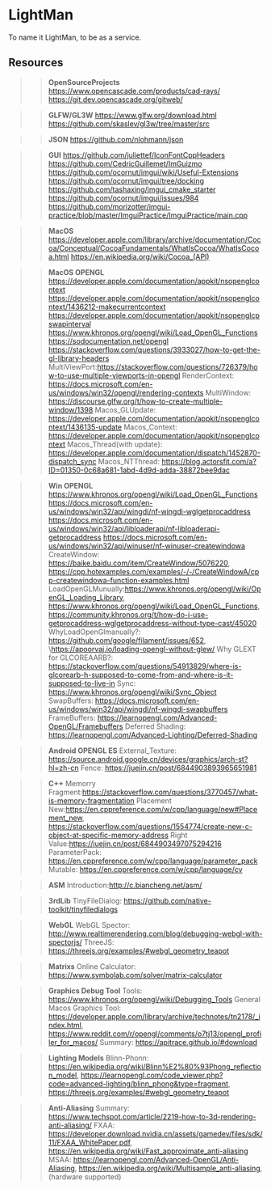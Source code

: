 # LightMan

To name it LightMan, to be as a service.

## Resources

>>**OpenSourceProjects**
https://www.opencascade.com/products/cad-rays/
https://git.dev.opencascade.org/gitweb/

>>**GLFW/GL3W**
https://www.glfw.org/download.html
https://github.com/skaslev/gl3w/tree/master/src

>>**JSON**
https://github.com/nlohmann/json

>>**GUI**
https://github.com/juliettef/IconFontCppHeaders
https://github.com/CedricGuillemet/ImGuizmo
https://github.com/ocornut/imgui/wiki/Useful-Extensions
https://github.com/ocornut/imgui/tree/docking
https://github.com/tashaxing/imgui_cmake_starter
https://github.com/ocornut/imgui/issues/984
https://github.com/morizotter/imgui-practice/blob/master/ImguiPractice/ImguiPractice/main.cpp

>>**MacOS**
https://developer.apple.com/library/archive/documentation/Cocoa/Conceptual/CocoaFundamentals/WhatIsCocoa/WhatIsCocoa.html
https://en.wikipedia.org/wiki/Cocoa_(API)

>>**MacOS OPENGL**
https://developer.apple.com/documentation/appkit/nsopenglcontext
https://developer.apple.com/documentation/appkit/nsopenglcontext/1436212-makecurrentcontext
https://developer.apple.com/documentation/appkit/nsopenglcpswapinterval
https://www.khronos.org/opengl/wiki/Load_OpenGL_Functions
https://sodocumentation.net/opengl
https://stackoverflow.com/questions/3933027/how-to-get-the-gl-library-headers
MultiViewPort:https://stackoverflow.com/questions/726379/how-to-use-multiple-viewports-in-opengl
RenderContext: https://docs.microsoft.com/en-us/windows/win32/opengl/rendering-contexts
MultiWindow: https://discourse.glfw.org/t/how-to-create-multiple-window/1398
Macos_GLUpdate: https://developer.apple.com/documentation/appkit/nsopenglcontext/1436135-update
Macos_Context: https://developer.apple.com/documentation/appkit/nsopenglcontext
Macos_Thread(with update): https://developer.apple.com/documentation/dispatch/1452870-dispatch_sync
Macos_NTThread: https://blog.actorsfit.com/a?ID=01350-0c68a681-1abd-4d9d-adda-38872bee9dac


>>**Win OPENGL**
https://www.khronos.org/opengl/wiki/Load_OpenGL_Functions
https://docs.microsoft.com/en-us/windows/win32/api/wingdi/nf-wingdi-wglgetprocaddress
https://docs.microsoft.com/en-us/windows/win32/api/libloaderapi/nf-libloaderapi-getprocaddress
https://docs.microsoft.com/en-us/windows/win32/api/winuser/nf-winuser-createwindowa
CreateWindow: https://baike.baidu.com/item/CreateWindow/5076220, https://cpp.hotexamples.com/examples/-/-/CreateWindowA/cpp-createwindowa-function-examples.html
LoadOpenGLMunually:https://www.khronos.org/opengl/wiki/OpenGL_Loading_Library, https://www.khronos.org/opengl/wiki/Load_OpenGL_Functions, https://community.khronos.org/t/how-do-i-use-getprocaddress-wglgetprocaddress-without-type-cast/45020
WhyLoadOpenGlmanually?: https://github.com/google/filament/issues/652, \https://apoorvaj.io/loading-opengl-without-glew/
Why GLEXT for GLCOREAARB?: https://stackoverflow.com/questions/54913829/where-is-glcorearb-h-supposed-to-come-from-and-where-is-it-supposed-to-live-in
Sync: https://www.khronos.org/opengl/wiki/Sync_Object
SwapBuffers: https://docs.microsoft.com/en-us/windows/win32/api/wingdi/nf-wingdi-swapbuffers
FrameBuffers: https://learnopengl.com/Advanced-OpenGL/Framebuffers
Deferred Shading: https://learnopengl.com/Advanced-Lighting/Deferred-Shading

>>**Android OPENGL ES**
External_Texture: https://source.android.google.cn/devices/graphics/arch-st?hl=zh-cn
Fence: https://juejin.cn/post/6844903893965651981

>>**C++**
Memorry Fragment:https://stackoverflow.com/questions/3770457/what-is-memory-fragmentation
Placement New:https://en.cppreference.com/w/cpp/language/new#Placement_new, https://stackoverflow.com/questions/1554774/create-new-c-object-at-specific-memory-address
Right Value:https://juejin.cn/post/6844903497075294216
ParameterPack: https://en.cppreference.com/w/cpp/language/parameter_pack
Mutable: https://en.cppreference.com/w/cpp/language/cv

>>**ASM**
Introduction:http://c.biancheng.net/asm/

>>**3rdLib**
TinyFileDialog: https://github.com/native-toolkit/tinyfiledialogs

>>**WebGL**
WebGL Spector: http://www.realtimerendering.com/blog/debugging-webgl-with-spectorjs/
ThreeJS: https://threejs.org/examples/#webgl_geometry_teapot

>>**Matrixs**
Online Calculator: https://www.symbolab.com/solver/matrix-calculator

>>**Graphics Debug Tool**
Tools: https://www.khronos.org/opengl/wiki/Debugging_Tools
General Macos Graphics Tool: https://developer.apple.com/library/archive/technotes/tn2178/_index.html,
https://www.reddit.com/r/opengl/comments/o7tj13/opengl_profiler_for_macos/
Summary: https://apitrace.github.io/#download

>>**Lighting Models**
Blinn-Phonn: https://en.wikipedia.org/wiki/Blinn%E2%80%93Phong_reflection_model, https://learnopengl.com/code_viewer.php?code=advanced-lighting/blinn_phong&type=fragment, https://threejs.org/examples/#webgl_geometry_teapot

>>**Anti-Aliasing**
Summary: https://www.techspot.com/article/2219-how-to-3d-rendering-anti-aliasing/
FXAA: https://developer.download.nvidia.cn/assets/gamedev/files/sdk/11/FXAA_WhitePaper.pdf, https://en.wikipedia.org/wiki/Fast_approximate_anti-aliasing
MSAA: https://learnopengl.com/Advanced-OpenGL/Anti-Aliasing, https://en.wikipedia.org/wiki/Multisample_anti-aliasing, (hardware supported)